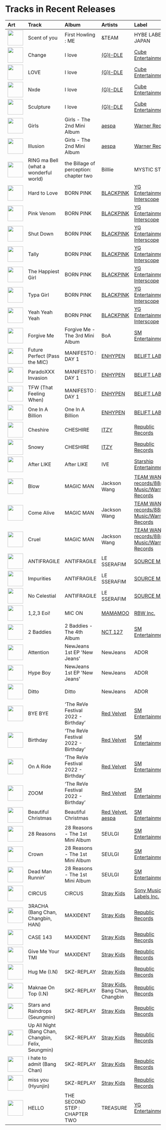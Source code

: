 # Tracks in Recent Releases

| Art                                                                                              | Track                                               | Album                                  | Artists                                                              | Label                                                                                    | 💚   | 🔗                                                          |
|:-------------------------------------------------------------------------------------------------|:----------------------------------------------------|:---------------------------------------|:---------------------------------------------------------------------|:-----------------------------------------------------------------------------------------|:----|:-----------------------------------------------------------|
| <img src="https://i.scdn.co/image/ab67616d0000b2738cab1c75d2271af37c3e2db9" alt="" width="50" /> | Scent of you                                        | First Howling : ME                     | &TEAM                                                                | HYBE LABELS JAPAN                                                                        | 💚   | [🔗](https://open.spotify.com/track/5ZYkN3JL30YiLogzEy38Sc) |
| <img src="https://i.scdn.co/image/ab67616d0000b273ac815bdd584468a7aa0216e1" alt="" width="50" /> | Change                                              | I love                                 | [(G)I-DLE](../artists/_g_i_dle.md)                                   | [Cube Entertainment](../labels/cube_entertainment.md)                                    | 💚   | [🔗](https://open.spotify.com/track/6wXYyw7TBQlJ0qh3RNP8MD) |
| <img src="https://i.scdn.co/image/ab67616d0000b273ac815bdd584468a7aa0216e1" alt="" width="50" /> | LOVE                                                | I love                                 | [(G)I-DLE](../artists/_g_i_dle.md)                                   | [Cube Entertainment](../labels/cube_entertainment.md)                                    | 💚   | [🔗](https://open.spotify.com/track/6dmMXI9tVrDgFmxpjttZmF) |
| <img src="https://i.scdn.co/image/ab67616d0000b273ac815bdd584468a7aa0216e1" alt="" width="50" /> | Nxde                                                | I love                                 | [(G)I-DLE](../artists/_g_i_dle.md)                                   | [Cube Entertainment](../labels/cube_entertainment.md)                                    | 💚   | [🔗](https://open.spotify.com/track/6NnCWIWV740gP7DQ8kqdIE) |
| <img src="https://i.scdn.co/image/ab67616d0000b273ac815bdd584468a7aa0216e1" alt="" width="50" /> | Sculpture                                           | I love                                 | [(G)I-DLE](../artists/_g_i_dle.md)                                   | [Cube Entertainment](../labels/cube_entertainment.md)                                    | 💚   | [🔗](https://open.spotify.com/track/7f9Nbqm1ds2kxGHioJtdf3) |
| <img src="https://i.scdn.co/image/ab67616d0000b273b3be3b970fc89a02f301c9da" alt="" width="50" /> | Girls                                               | Girls - The 2nd Mini Album             | [aespa](../artists/aespa.md)                                         | [Warner Records](../labels/warner_records.md)                                            | 💚   | [🔗](https://open.spotify.com/track/2WTHLEVjfefbGoW7F3dXIg) |
| <img src="https://i.scdn.co/image/ab67616d0000b273b3be3b970fc89a02f301c9da" alt="" width="50" /> | Illusion                                            | Girls - The 2nd Mini Album             | [aespa](../artists/aespa.md)                                         | [Warner Records](../labels/warner_records.md)                                            | 💚   | [🔗](https://open.spotify.com/track/396FqjKmViUZ92Wmm4rx3i) |
| <img src="https://i.scdn.co/image/ab67616d0000b2738232e1aaaf4c9ed4b6946ce8" alt="" width="50" /> | RING ma Bell (what a wonderful world)               | the Billage of perception: chapter two | Billlie                                                              | MYSTIC STORY                                                                             | 💚   | [🔗](https://open.spotify.com/track/2b2Nibg3lTUTKctwwb7bEv) |
| <img src="https://i.scdn.co/image/ab67616d0000b2734aeaaeeb0755f1d8a8b51738" alt="" width="50" /> | Hard to Love                                        | BORN PINK                              | [BLACKPINK](../artists/blackpink.md)                                 | [YG Entertainment](../labels/yg_entertainment.md), [Interscope](../labels/interscope.md) | 💚   | [🔗](https://open.spotify.com/track/3MJhPqL2IgGs7gHEB2M35q) |
| <img src="https://i.scdn.co/image/ab67616d0000b2734aeaaeeb0755f1d8a8b51738" alt="" width="50" /> | Pink Venom                                          | BORN PINK                              | [BLACKPINK](../artists/blackpink.md)                                 | [YG Entertainment](../labels/yg_entertainment.md), [Interscope](../labels/interscope.md) | 💚   | [🔗](https://open.spotify.com/track/6stcJnJHPO8RrYx5LLz5OP) |
| <img src="https://i.scdn.co/image/ab67616d0000b2734aeaaeeb0755f1d8a8b51738" alt="" width="50" /> | Shut Down                                           | BORN PINK                              | [BLACKPINK](../artists/blackpink.md)                                 | [YG Entertainment](../labels/yg_entertainment.md), [Interscope](../labels/interscope.md) | 💚   | [🔗](https://open.spotify.com/track/0ARKW62l9uWIDYMZTUmJHF) |
| <img src="https://i.scdn.co/image/ab67616d0000b2734aeaaeeb0755f1d8a8b51738" alt="" width="50" /> | Tally                                               | BORN PINK                              | [BLACKPINK](../artists/blackpink.md)                                 | [YG Entertainment](../labels/yg_entertainment.md), [Interscope](../labels/interscope.md) | 💚   | [🔗](https://open.spotify.com/track/0bYVPJvXr8ACmw313cVvhB) |
| <img src="https://i.scdn.co/image/ab67616d0000b2734aeaaeeb0755f1d8a8b51738" alt="" width="50" /> | The Happiest Girl                                   | BORN PINK                              | [BLACKPINK](../artists/blackpink.md)                                 | [YG Entertainment](../labels/yg_entertainment.md), [Interscope](../labels/interscope.md) | 💚   | [🔗](https://open.spotify.com/track/1XoY4WZrvPIphBaikXGjF8) |
| <img src="https://i.scdn.co/image/ab67616d0000b2734aeaaeeb0755f1d8a8b51738" alt="" width="50" /> | Typa Girl                                           | BORN PINK                              | [BLACKPINK](../artists/blackpink.md)                                 | [YG Entertainment](../labels/yg_entertainment.md), [Interscope](../labels/interscope.md) | 💚   | [🔗](https://open.spotify.com/track/0L8LOav65XwLjCLS11gNPD) |
| <img src="https://i.scdn.co/image/ab67616d0000b2734aeaaeeb0755f1d8a8b51738" alt="" width="50" /> | Yeah Yeah Yeah                                      | BORN PINK                              | [BLACKPINK](../artists/blackpink.md)                                 | [YG Entertainment](../labels/yg_entertainment.md), [Interscope](../labels/interscope.md) | 💚   | [🔗](https://open.spotify.com/track/5TfKoQg9AjmDIWYKFoDqMN) |
| <img src="https://i.scdn.co/image/ab67616d0000b273f422ff6b7d82ac38f7821d46" alt="" width="50" /> | Forgive Me                                          | Forgive Me - The 3rd Mini Album        | BoA                                                                  | [SM Entertainment](../labels/sm_entertainment.md)                                        | 💚   | [🔗](https://open.spotify.com/track/4TXo3KpvdwHSdrPJlWDfgn) |
| <img src="https://i.scdn.co/image/ab67616d0000b2732e308994a76a473a4f88c1aa" alt="" width="50" /> | Future Perfect (Pass the MIC)                       | MANIFESTO : DAY 1                      | [ENHYPEN](../artists/enhypen.md)                                     | [BELIFT LAB](../labels/belift_lab.md)                                                    | 💚   | [🔗](https://open.spotify.com/track/6PRy17C5LiiN7VCLS6IA98) |
| <img src="https://i.scdn.co/image/ab67616d0000b2732e308994a76a473a4f88c1aa" alt="" width="50" /> | ParadoXXX Invasion                                  | MANIFESTO : DAY 1                      | [ENHYPEN](../artists/enhypen.md)                                     | [BELIFT LAB](../labels/belift_lab.md)                                                    | 💚   | [🔗](https://open.spotify.com/track/3OC2C8IpFhbUJTeMe55QYn) |
| <img src="https://i.scdn.co/image/ab67616d0000b2732e308994a76a473a4f88c1aa" alt="" width="50" /> | TFW (That Feeling When)                             | MANIFESTO : DAY 1                      | [ENHYPEN](../artists/enhypen.md)                                     | [BELIFT LAB](../labels/belift_lab.md)                                                    | 💚   | [🔗](https://open.spotify.com/track/3bI34Ts8OMPfIpoPqzyZgM) |
| <img src="https://i.scdn.co/image/ab67616d0000b273fc8b0918267ea555921863e8" alt="" width="50" /> | One In A Billion                                    | One In A Billion                       | [ENHYPEN](../artists/enhypen.md)                                     | [BELIFT LAB](../labels/belift_lab.md)                                                    | 💚   | [🔗](https://open.spotify.com/track/66wQlkJP6zHNOzRkyo5yZS) |
| <img src="https://i.scdn.co/image/ab67616d0000b273e9cd59d664f597061a513038" alt="" width="50" /> | Cheshire                                            | CHESHIRE                               | [ITZY](../artists/itzy.md)                                           | [Republic Records](../labels/republic_records.md)                                        | 💚   | [🔗](https://open.spotify.com/track/7ixVW7RobslvMrvlzHYLha) |
| <img src="https://i.scdn.co/image/ab67616d0000b273e9cd59d664f597061a513038" alt="" width="50" /> | Snowy                                               | CHESHIRE                               | [ITZY](../artists/itzy.md)                                           | [Republic Records](../labels/republic_records.md)                                        | 💚   | [🔗](https://open.spotify.com/track/1i0NAz5emJMbRWSkADMsL7) |
| <img src="https://i.scdn.co/image/ab67616d0000b27387f53da5fb4ab1171766b2d5" alt="" width="50" /> | After LIKE                                          | After LIKE                             | IVE                                                                  | [Starship Entertainment](../labels/starship_entertainment.md)                            | 💚   | [🔗](https://open.spotify.com/track/2gYj9lubBorOPIVWsTXugG) |
| <img src="https://i.scdn.co/image/ab67616d0000b273ed10325dc317f32df83990b9" alt="" width="50" /> | Blow                                                | MAGIC MAN                              | Jackson Wang                                                         | [TEAM WANG records/88rising Music/Warner Records](../labels/team_wang_records.md)        | 💚   | [🔗](https://open.spotify.com/track/53WD6QvMGh7wXQVP0U8Rnr) |
| <img src="https://i.scdn.co/image/ab67616d0000b273ed10325dc317f32df83990b9" alt="" width="50" /> | Come Alive                                          | MAGIC MAN                              | Jackson Wang                                                         | [TEAM WANG records/88rising Music/Warner Records](../labels/team_wang_records.md)        | 💚   | [🔗](https://open.spotify.com/track/2mrG7QoaHDD1kYhr5jeK9q) |
| <img src="https://i.scdn.co/image/ab67616d0000b273ed10325dc317f32df83990b9" alt="" width="50" /> | Cruel                                               | MAGIC MAN                              | Jackson Wang                                                         | [TEAM WANG records/88rising Music/Warner Records](../labels/team_wang_records.md)        | 💚   | [🔗](https://open.spotify.com/track/32nxxRcrH6gqlVG2RYYMEN) |
| <img src="https://i.scdn.co/image/ab67616d0000b273a991995542d50a691b9ae5be" alt="" width="50" /> | ANTIFRAGILE                                         | ANTIFRAGILE                            | LE SSERAFIM                                                          | [SOURCE MUSIC](../labels/source_music.md)                                                | 💚   | [🔗](https://open.spotify.com/track/4fsQ0K37TOXa3hEQfjEic1) |
| <img src="https://i.scdn.co/image/ab67616d0000b273a991995542d50a691b9ae5be" alt="" width="50" /> | Impurities                                          | ANTIFRAGILE                            | LE SSERAFIM                                                          | [SOURCE MUSIC](../labels/source_music.md)                                                | 💚   | [🔗](https://open.spotify.com/track/7F0MuIk5glqtowCUjbn9es) |
| <img src="https://i.scdn.co/image/ab67616d0000b273a991995542d50a691b9ae5be" alt="" width="50" /> | No Celestial                                        | ANTIFRAGILE                            | LE SSERAFIM                                                          | [SOURCE MUSIC](../labels/source_music.md)                                                | 💚   | [🔗](https://open.spotify.com/track/21ApmVGIzIAIDSBdHu6SVt) |
| <img src="https://i.scdn.co/image/ab67616d0000b27322f0e32bfb91476f0ad96656" alt="" width="50" /> | 1,2,3 Eoi!                                          | MIC ON                                 | [MAMAMOO](../artists/mamamoo.md)                                     | [RBW Inc.](../labels/rbw_inc_.md)                                                        | 💚   | [🔗](https://open.spotify.com/track/1uYgNXNnBTQnboOwlYBLd1) |
| <img src="https://i.scdn.co/image/ab67616d0000b27320adea47ebd9e98d2e7d2247" alt="" width="50" /> | 2 Baddies                                           | 2 Baddies - The 4th Album              | [NCT 127](../artists/nct_127.md)                                     | [SM Entertainment](../labels/sm_entertainment.md)                                        | 💚   | [🔗](https://open.spotify.com/track/1WKLxJpDqkQ9x1qEDNutoX) |
| <img src="https://i.scdn.co/image/ab67616d0000b2739d28fd01859073a3ae6ea209" alt="" width="50" /> | Attention                                           | NewJeans 1st EP 'New Jeans'            | NewJeans                                                             | ADOR                                                                                     | 💚   | [🔗](https://open.spotify.com/track/2pIUpMhHL6L9Z5lnKxJJr9) |
| <img src="https://i.scdn.co/image/ab67616d0000b2739d28fd01859073a3ae6ea209" alt="" width="50" /> | Hype Boy                                            | NewJeans 1st EP 'New Jeans'            | NewJeans                                                             | ADOR                                                                                     | 💚   | [🔗](https://open.spotify.com/track/0a4MMyCrzT0En247IhqZbD) |
| <img src="https://i.scdn.co/image/ab67616d0000b273edf5b257be1d6593e81bb45f" alt="" width="50" /> | Ditto                                               | Ditto                                  | NewJeans                                                             | ADOR                                                                                     | 💚   | [🔗](https://open.spotify.com/track/3r8RuvgbX9s7ammBn07D3W) |
| <img src="https://i.scdn.co/image/ab67616d0000b273d2ef237da7f94762997c2083" alt="" width="50" /> | BYE BYE                                             | ‘The ReVe Festival 2022 - Birthday’    | [Red Velvet](../artists/red_velvet.md)                               | [SM Entertainment](../labels/sm_entertainment.md)                                        | 💚   | [🔗](https://open.spotify.com/track/4OSVR8gq2l3ceJiXNR7iiM) |
| <img src="https://i.scdn.co/image/ab67616d0000b273d2ef237da7f94762997c2083" alt="" width="50" /> | Birthday                                            | ‘The ReVe Festival 2022 - Birthday’    | [Red Velvet](../artists/red_velvet.md)                               | [SM Entertainment](../labels/sm_entertainment.md)                                        | 💚   | [🔗](https://open.spotify.com/track/4LJgBT9yo0beHlaBesCFEv) |
| <img src="https://i.scdn.co/image/ab67616d0000b273d2ef237da7f94762997c2083" alt="" width="50" /> | On A Ride                                           | ‘The ReVe Festival 2022 - Birthday’    | [Red Velvet](../artists/red_velvet.md)                               | [SM Entertainment](../labels/sm_entertainment.md)                                        | 💚   | [🔗](https://open.spotify.com/track/1hYQUY06GbO7YR8QeO7Qdk) |
| <img src="https://i.scdn.co/image/ab67616d0000b273d2ef237da7f94762997c2083" alt="" width="50" /> | ZOOM                                                | ‘The ReVe Festival 2022 - Birthday’    | [Red Velvet](../artists/red_velvet.md)                               | [SM Entertainment](../labels/sm_entertainment.md)                                        | 💚   | [🔗](https://open.spotify.com/track/18OjYSOz2ryc2vLmAeG2de) |
| <img src="https://i.scdn.co/image/ab67616d0000b273d3f431dc2bee60eac129a8ba" alt="" width="50" /> | Beautiful Christmas                                 | Beautiful Christmas                    | [Red Velvet](../artists/red_velvet.md), [aespa](../artists/aespa.md) | [SM Entertainment](../labels/sm_entertainment.md)                                        | 💚   | [🔗](https://open.spotify.com/track/3k7FTBQkstaBcYHamx9jqe) |
| <img src="https://i.scdn.co/image/ab67616d0000b2738bc3d61189d95da5f74d7ba7" alt="" width="50" /> | 28 Reasons                                          | 28 Reasons - The 1st Mini Album        | SEULGI                                                               | [SM Entertainment](../labels/sm_entertainment.md)                                        | 💚   | [🔗](https://open.spotify.com/track/1dfsPqH09vnzUWEOsN98Ex) |
| <img src="https://i.scdn.co/image/ab67616d0000b2738bc3d61189d95da5f74d7ba7" alt="" width="50" /> | Crown                                               | 28 Reasons - The 1st Mini Album        | SEULGI                                                               | [SM Entertainment](../labels/sm_entertainment.md)                                        | 💚   | [🔗](https://open.spotify.com/track/4Y0EawuG8OtyYNyJulWnDu) |
| <img src="https://i.scdn.co/image/ab67616d0000b2738bc3d61189d95da5f74d7ba7" alt="" width="50" /> | Dead Man Runnin’                                    | 28 Reasons - The 1st Mini Album        | SEULGI                                                               | [SM Entertainment](../labels/sm_entertainment.md)                                        | 💚   | [🔗](https://open.spotify.com/track/5eFGkCXi83auDi0bcDBEKD) |
| <img src="https://i.scdn.co/image/ab67616d0000b273d784afd710070b5fe22b99bf" alt="" width="50" /> | CIRCUS                                              | CIRCUS                                 | [Stray Kids](../artists/stray_kids.md)                               | [Sony Music Labels Inc.](../labels/sony_music_labels_inc_.md)                            | 💚   | [🔗](https://open.spotify.com/track/2uw2ftfyS4yJLWiTtbxasE) |
| <img src="https://i.scdn.co/image/ab67616d0000b27385bcbbac459056ad6ee9426b" alt="" width="50" /> | 3RACHA (Bang Chan, Changbin, HAN)                   | MAXIDENT                               | [Stray Kids](../artists/stray_kids.md)                               | [Republic Records](../labels/republic_records.md)                                        | 💚   | [🔗](https://open.spotify.com/track/6T4o4xEh61CpgM9v4jG5DJ) |
| <img src="https://i.scdn.co/image/ab67616d0000b27385bcbbac459056ad6ee9426b" alt="" width="50" /> | CASE 143                                            | MAXIDENT                               | [Stray Kids](../artists/stray_kids.md)                               | [Republic Records](../labels/republic_records.md)                                        | 💚   | [🔗](https://open.spotify.com/track/3O8G8eVrhfXTGttyQ1xVuq) |
| <img src="https://i.scdn.co/image/ab67616d0000b27385bcbbac459056ad6ee9426b" alt="" width="50" /> | Give Me Your TMI                                    | MAXIDENT                               | [Stray Kids](../artists/stray_kids.md)                               | [Republic Records](../labels/republic_records.md)                                        | 💚   | [🔗](https://open.spotify.com/track/7CQhZA3qNDZBoTKWqjD7gR) |
| <img src="https://i.scdn.co/image/ab67616d0000b273d681b1b80c5dff43d2f4a3df" alt="" width="50" /> | Hug Me (I.N)                                        | SKZ-REPLAY                             | [Stray Kids](../artists/stray_kids.md)                               | [Republic Records](../labels/republic_records.md)                                        | 💚   | [🔗](https://open.spotify.com/track/5gXUFmE5AKFiInKyHVVEnL) |
| <img src="https://i.scdn.co/image/ab67616d0000b273d681b1b80c5dff43d2f4a3df" alt="" width="50" /> | Maknae On Top (I.N)                                 | SKZ-REPLAY                             | [Stray Kids](../artists/stray_kids.md), Bang Chan, Changbin          | [Republic Records](../labels/republic_records.md)                                        | 💚   | [🔗](https://open.spotify.com/track/1J0qupz0gVGSB5jcRY35tL) |
| <img src="https://i.scdn.co/image/ab67616d0000b273d681b1b80c5dff43d2f4a3df" alt="" width="50" /> | Stars and Raindrops (Seungmin)                      | SKZ-REPLAY                             | [Stray Kids](../artists/stray_kids.md)                               | [Republic Records](../labels/republic_records.md)                                        | 💚   | [🔗](https://open.spotify.com/track/5kFGqKqHzVVMMI7V7uoID1) |
| <img src="https://i.scdn.co/image/ab67616d0000b273d681b1b80c5dff43d2f4a3df" alt="" width="50" /> | Up All Night (Bang Chan, Changbin, Felix, Seungmin) | SKZ-REPLAY                             | [Stray Kids](../artists/stray_kids.md)                               | [Republic Records](../labels/republic_records.md)                                        | 💚   | [🔗](https://open.spotify.com/track/0bxB5Jie9fGKTIibfYVfei) |
| <img src="https://i.scdn.co/image/ab67616d0000b273d681b1b80c5dff43d2f4a3df" alt="" width="50" /> | i hate to admit (Bang Chan)                         | SKZ-REPLAY                             | [Stray Kids](../artists/stray_kids.md)                               | [Republic Records](../labels/republic_records.md)                                        | 💚   | [🔗](https://open.spotify.com/track/0XABJLloqjHsF4mY4tGIOH) |
| <img src="https://i.scdn.co/image/ab67616d0000b273d681b1b80c5dff43d2f4a3df" alt="" width="50" /> | miss you (Hyunjin)                                  | SKZ-REPLAY                             | [Stray Kids](../artists/stray_kids.md)                               | [Republic Records](../labels/republic_records.md)                                        | 💚   | [🔗](https://open.spotify.com/track/1BwFLLe233S6HR1ravS3yi) |
| <img src="https://i.scdn.co/image/ab67616d0000b27357fa85a5c9f295d5e5b362e7" alt="" width="50" /> | HELLO                                               | THE SECOND STEP : CHAPTER TWO          | TREASURE                                                             | [YG Entertainment](../labels/yg_entertainment.md)                                        | 💚   | [🔗](https://open.spotify.com/track/1ex8euBuzVyqjThnYfwY2k) |
